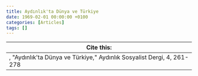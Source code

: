 ```yaml
---
title: Aydınlık'ta Dünya ve Türkiye
date: 1969-02-01 00:00:00 +0100
categories: [Articles]
tags: []
---
```




| Cite this:   |
|--------|
| , "Aydınlık'ta Dünya ve Türkiye," Aydınlık Sosyalist Dergi, 4, 261-278 

